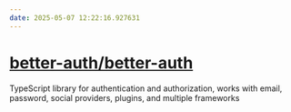 ```yaml
---
date: 2025-05-07 12:22:16.927631
---
```


# [better-auth/better-auth](https://github.com/better-auth/better-auth)

TypeScript library for authentication and authorization, works with email, password, social providers, plugins, and multiple frameworks